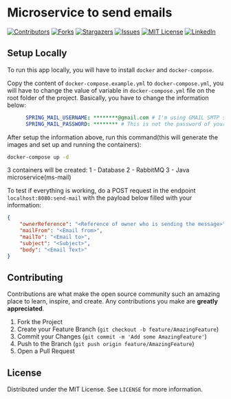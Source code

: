 # Microservice to send emails

[![Contributors][contributors-shield]][contributors-url]
[![Forks][forks-shield]][forks-url]
[![Stargazers][stars-shield]][stars-url]
[![Issues][issues-shield]][issues-url]
[![MIT License][license-shield]][license-url]
[![LinkedIn][linkedin-shield]][linkedin-url]

## Setup Locally

To run this app locally, you will have to install `docker` and `docker-compose`.

Copy the content of `docker-compose.example.yml` to `docker-compose.yml`, you will have to change the value of variable in `docker-compose.yml` file on the root folder of the project. Basically, you have to change the information below:
``` yml
      SPRING_MAIL_USERNAME: ********@gmail.com # I'm using GMAIL SMTP service to send the emails, so you will have to inform your own google email 
      SPRING_MAIL_PASSWORD: ******** # This is not the password of your Gmail account, please, follow this link https://support.google.com/accounts/answer/185833
```

After setup the information above, run this command(this will generate the images and set up and running the containers):
```sh
docker-compose up -d
```

3 containers will be created:
1 - Database
2 - RabbitMQ
3 - Java microservice(ms-mail)

To test if everything is working, do a POST request in the endpoint `localhost:8080:send-mail` with the payload below filled with your information:
```json
{
	"ownerReference": "<Reference of owner who is sending the message>",
	"mailFrom": "<Email from>",
	"mailTo": "<Email to>",
	"subject": "<Subject>",
	"body": "<Email Text>"
}
```

## Contributing

Contributions are what make the open source community such an amazing place to learn, inspire, and create. Any contributions you make are **greatly appreciated**.

1. Fork the Project
2. Create your Feature Branch (`git checkout -b feature/AmazingFeature`)
3. Commit your Changes (`git commit -m 'Add some AmazingFeature'`)
4. Push to the Branch (`git push origin feature/AmazingFeature`)
5. Open a Pull Request


<!-- LICENSE -->
## License

Distributed under the MIT License. See `LICENSE` for more information.


<!-- MARKDOWN LINKS & IMAGES -->
[contributors-shield]: https://img.shields.io/github/contributors/gabrielpadilh4/ms-mail.svg?style=for-the-badge
[contributors-url]: https://github.com/gabrielpadilh4/ms-mail/graphs/contributors
[forks-shield]: https://img.shields.io/github/forks/gabrielpadilh4/ms-mail.svg?style=for-the-badge
[forks-url]: https://github.com/gabrielpadilh4/ms-mail/network/members
[stars-shield]: https://img.shields.io/github/stars/gabrielpadilh4/ms-mail.svg?style=for-the-badge
[stars-url]: https://github.com/gabrielpadilh4/ms-mail/stargazers
[issues-shield]: https://img.shields.io/github/issues/gabrielpadilh4/ms-mail.svg?style=for-the-badge
[issues-url]: https://github.com/gabrielpadilh4/ms-mail/issues
[license-shield]: https://img.shields.io/github/license/gabrielpadilh4/ms-mail.svg?style=for-the-badge
[license-url]: https://github.com/gabrielpadilh4/ms-mail/blob/master/LICENSE
[linkedin-shield]: https://img.shields.io/badge/-LinkedIn-black.svg?style=for-the-badge&logo=linkedin&colorB=555
[linkedin-url]: https://linkedin.com/in/gabriel-padilha
